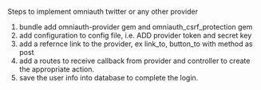 Steps to implement omniauth twitter or any other provider

1. bundle add omniauth-provider gem and omniauth_csrf_protection gem
2. add configuration to config file, i.e. ADD provider token and secret key
3. add a refernce link to the provider, ex link_to, button_to with method as post
4. add a routes to receive callback from provider and controller to create the appropriate action.
5. save the user info into database to complete the login.
